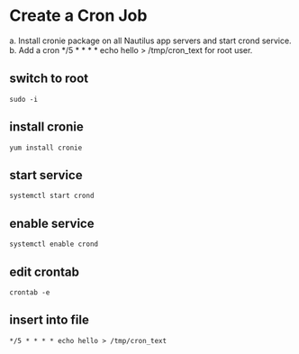 # Create a Cron Job
a. Install cronie package on all Nautilus app servers and start crond service.
b. Add a cron */5 * * * * echo hello > /tmp/cron_text for root user.
## switch to root
`sudo -i`
## install cronie
`yum install cronie`
## start service
`systemctl start crond`
## enable service
`systemctl enable crond`
## edit crontab
`crontab -e`
## insert into file
`*/5 * * * * echo hello > /tmp/cron_text`

